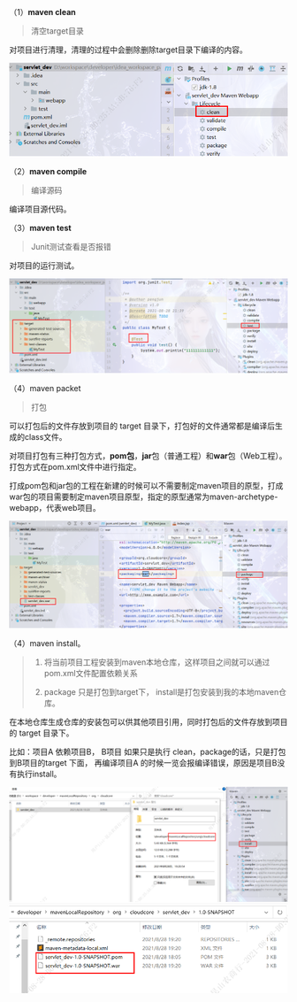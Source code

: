 （1）**maven clean**

> 清空target目录

对项目进行清理，清理的过程中会删除删除target目录下编译的内容。

![image-20210828214233469](.\images\image-20210828214233469.png)

（2）**maven compile**

> 编译源码

编译项目源代码。

（3）**maven test**

> Junit测试查看是否报错

对项目的运行测试。

![image-20210828214422568](.\images\image-20210828214422568.png)

（4）maven packet

> 打包

可以打包后的文件存放到项目的 target 目录下，打包好的文件通常都是编译后生成的class文件。

对项目打包有三种打包方式，**pom包**，**jar**包（普通工程）和**war**包（Web工程）。打包方式在pom.xml文件中进行指定。

打成pom包和jar包的工程在新建的时候可以不需要制定maven项目的原型，打成war包的项目需要制定maven项目原型，指定的原型通常为maven-archetype-webapp，代表web项目。

![image-20210828214555456](.\images\image-20210828214555456.png)

（4）maven install。

> 1. 将当前项目工程安装到maven本地仓库，这样项目之间就可以通过pom.xml文件配置依赖关系
>
> 2. package 只是打包到target下，   install是打包安装到我的本地maven仓库。

在本地仓库生成仓库的安装包可以供其他项目引用，同时打包后的文件存放到项目的 target 目录下。

比如：项目A 依赖项目B，   B项目 如果只是执行 clean，package的话，只是打包到B项目的target 下面，  再编译项目A 的时候一览会报编译错误，原因是项目B没有执行install。

![image-20210828215150541](.\images\image-20210828215150541.png)
![image-20210828220426806](.\images\image-20210828220426806.png)